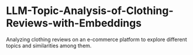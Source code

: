 # LLM-Topic-Analysis-of-Clothing-Reviews-with-Embeddings
Analyzing clothing reviews on an e-commerce platform to explore different topics and similarities among them.
